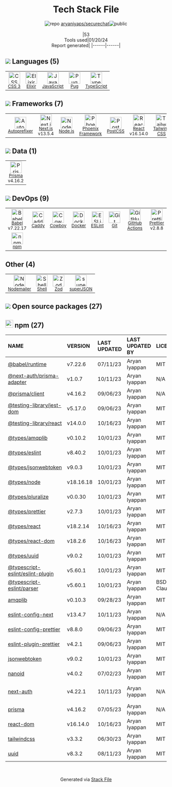 <!--
&lt;--- Readme.md Snippet without images Start ---&gt;
## Tech Stack
aryaniyaps/securechat is built on the following main stack:

- [Node.js](http://nodejs.org/) – Frameworks (Full Stack)
- [React](https://reactjs.org/) – Javascript UI Libraries
- [Pug](https://pugjs.org) – Templating Languages & Extensions
- [JavaScript](https://developer.mozilla.org/en-US/docs/Web/JavaScript) – Languages
- [TypeScript](http://www.typescriptlang.org) – Languages
- [Elixir](http://elixir-lang.org/) – Languages
- [Autoprefixer](https://github.com/postcss/autoprefixer) – CSS Pre-processors / Extensions
- [Cowboy](https://github.com/ninenines/cowboy) – Web Servers
- [Babel](http://babeljs.io/) – JavaScript Compilers
- [Nodemailer](http://www.nodemailer.com/) – Transactional Email
- [Phoenix Framework](http://www.phoenixframework.org) – Frameworks (Full Stack)
- [ESLint](http://eslint.org/) – Code Review
- [PostCSS](https://github.com/postcss/postcss) – CSS Pre-processors / Extensions
- [Caddy](https://caddyserver.com/) – Web Servers
- [Shell](https://en.wikipedia.org/wiki/Shell_script) – Shells
- [Next.js](https://nextjs.org/) – Frameworks (Full Stack)
- [Prettier](https://prettier.io/) – Code Review
- [Tailwind CSS](https://tailwindcss.com) – Front-End Frameworks
- [Prisma](https://www.prisma.io/) – Object Relational Mapper (ORM)
- [GitHub Actions](https://github.com/features/actions) – Continuous Integration
- [Docker](https://www.docker.com/) – Virtual Machine Platforms & Containers

Full tech stack [here](/techstack.md)

&lt;--- Readme.md Snippet without images End ---&gt;

&lt;--- Readme.md Snippet with images Start ---&gt;
## Tech Stack
aryaniyaps/securechat is built on the following main stack:

- <img width='25' height='25' src='https://img.stackshare.io/service/1011/n1JRsFeB_400x400.png' alt='Node.js'/> [Node.js](http://nodejs.org/) – Frameworks (Full Stack)
- <img width='25' height='25' src='https://img.stackshare.io/service/1020/OYIaJ1KK.png' alt='React'/> [React](https://reactjs.org/) – Javascript UI Libraries
- <img width='25' height='25' src='https://img.stackshare.io/service/1175/pug.png' alt='Pug'/> [Pug](https://pugjs.org) – Templating Languages & Extensions
- <img width='25' height='25' src='https://img.stackshare.io/service/1209/javascript.jpeg' alt='JavaScript'/> [JavaScript](https://developer.mozilla.org/en-US/docs/Web/JavaScript) – Languages
- <img width='25' height='25' src='https://img.stackshare.io/service/1612/bynNY5dJ.jpg' alt='TypeScript'/> [TypeScript](http://www.typescriptlang.org) – Languages
- <img width='25' height='25' src='https://img.stackshare.io/service/1974/drop.png' alt='Elixir'/> [Elixir](http://elixir-lang.org/) – Languages
- <img width='25' height='25' src='https://img.stackshare.io/service/2202/72d087642cfce6fef6f2dabec5bf49e8_400x400.png' alt='Autoprefixer'/> [Autoprefixer](https://github.com/postcss/autoprefixer) – CSS Pre-processors / Extensions
- <img width='25' height='25' src='https://img.stackshare.io/service/2738/1166740.png' alt='Cowboy'/> [Cowboy](https://github.com/ninenines/cowboy) – Web Servers
- <img width='25' height='25' src='https://img.stackshare.io/service/2739/-1wfGjNw.png' alt='Babel'/> [Babel](http://babeljs.io/) – JavaScript Compilers
- <img width='25' height='25' src='https://img.stackshare.io/service/2862/qr2-jCLr.jpg' alt='Nodemailer'/> [Nodemailer](http://www.nodemailer.com/) – Transactional Email
- <img width='25' height='25' src='https://img.stackshare.io/service/3262/-s9uoLIN.png' alt='Phoenix Framework'/> [Phoenix Framework](http://www.phoenixframework.org) – Frameworks (Full Stack)
- <img width='25' height='25' src='https://img.stackshare.io/service/3337/Q4L7Jncy.jpg' alt='ESLint'/> [ESLint](http://eslint.org/) – Code Review
- <img width='25' height='25' src='https://img.stackshare.io/service/3339/rlFcjEdI.png' alt='PostCSS'/> [PostCSS](https://github.com/postcss/postcss) – CSS Pre-processors / Extensions
- <img width='25' height='25' src='https://img.stackshare.io/service/3834/caddy.png' alt='Caddy'/> [Caddy](https://caddyserver.com/) – Web Servers
- <img width='25' height='25' src='https://img.stackshare.io/service/4631/default_c2062d40130562bdc836c13dbca02d318205a962.png' alt='Shell'/> [Shell](https://en.wikipedia.org/wiki/Shell_script) – Shells
- <img width='25' height='25' src='https://img.stackshare.io/service/5936/nextjs.png' alt='Next.js'/> [Next.js](https://nextjs.org/) – Frameworks (Full Stack)
- <img width='25' height='25' src='https://img.stackshare.io/service/7035/default_66f265943abed56bcdbfca1c866a4261b1fbb063.jpg' alt='Prettier'/> [Prettier](https://prettier.io/) – Code Review
- <img width='25' height='25' src='https://img.stackshare.io/service/8158/default_660b7c41c3ba489cb581eec89c04655404258c19.png' alt='Tailwind CSS'/> [Tailwind CSS](https://tailwindcss.com) – Front-End Frameworks
- <img width='25' height='25' src='https://img.stackshare.io/service/8680/Logo_Symbol_White.jpg' alt='Prisma'/> [Prisma](https://www.prisma.io/) – Object Relational Mapper (ORM)
- <img width='25' height='25' src='https://img.stackshare.io/service/11563/actions.png' alt='GitHub Actions'/> [GitHub Actions](https://github.com/features/actions) – Continuous Integration
- <img width='25' height='25' src='https://img.stackshare.io/service/586/n4u37v9t_400x400.png' alt='Docker'/> [Docker](https://www.docker.com/) – Virtual Machine Platforms & Containers

Full tech stack [here](/techstack.md)

&lt;--- Readme.md Snippet with images End ---&gt;
-->
<div align="center">

# Tech Stack File
![](https://img.stackshare.io/repo.svg "repo") [aryaniyaps/securechat](https://github.com/aryaniyaps/securechat)![](https://img.stackshare.io/public_badge.svg "public")
<br/><br/>
|53<br/>Tools used|01/20/24 <br/>Report generated|
|------|------|
</div>

## <img src='https://img.stackshare.io/languages.svg'/> Languages (5)
<table><tr>
  <td align='center'>
  <img width='36' height='36' src='https://img.stackshare.io/service/6727/css.png' alt='CSS 3'>
  <br>
  <sub><a href="https://developer.mozilla.org/en-US/docs/Web/CSS/CSS3">CSS 3</a></sub>
  <br>
  <sub></sub>
</td>

<td align='center'>
  <img width='36' height='36' src='https://img.stackshare.io/service/1974/drop.png' alt='Elixir'>
  <br>
  <sub><a href="http://elixir-lang.org/">Elixir</a></sub>
  <br>
  <sub></sub>
</td>

<td align='center'>
  <img width='36' height='36' src='https://img.stackshare.io/service/1209/javascript.jpeg' alt='JavaScript'>
  <br>
  <sub><a href="https://developer.mozilla.org/en-US/docs/Web/JavaScript">JavaScript</a></sub>
  <br>
  <sub></sub>
</td>

<td align='center'>
  <img width='36' height='36' src='https://img.stackshare.io/service/1175/pug.png' alt='Pug'>
  <br>
  <sub><a href="https://pugjs.org">Pug</a></sub>
  <br>
  <sub></sub>
</td>

<td align='center'>
  <img width='36' height='36' src='https://img.stackshare.io/service/1612/bynNY5dJ.jpg' alt='TypeScript'>
  <br>
  <sub><a href="http://www.typescriptlang.org">TypeScript</a></sub>
  <br>
  <sub></sub>
</td>

</tr>
</table>

## <img src='https://img.stackshare.io/frameworks.svg'/> Frameworks (7)
<table><tr>
  <td align='center'>
  <img width='36' height='36' src='https://img.stackshare.io/service/2202/72d087642cfce6fef6f2dabec5bf49e8_400x400.png' alt='Autoprefixer'>
  <br>
  <sub><a href="https://github.com/postcss/autoprefixer">Autoprefixer</a></sub>
  <br>
  <sub></sub>
</td>

<td align='center'>
  <img width='36' height='36' src='https://img.stackshare.io/service/5936/nextjs.png' alt='Next.js'>
  <br>
  <sub><a href="https://nextjs.org/">Next.js</a></sub>
  <br>
  <sub>v13.5.4</sub>
</td>

<td align='center'>
  <img width='36' height='36' src='https://img.stackshare.io/service/1011/n1JRsFeB_400x400.png' alt='Node.js'>
  <br>
  <sub><a href="http://nodejs.org/">Node.js</a></sub>
  <br>
  <sub></sub>
</td>

<td align='center'>
  <img width='36' height='36' src='https://img.stackshare.io/service/3262/-s9uoLIN.png' alt='Phoenix Framework'>
  <br>
  <sub><a href="http://www.phoenixframework.org">Phoenix Framework</a></sub>
  <br>
  <sub></sub>
</td>

<td align='center'>
  <img width='36' height='36' src='https://img.stackshare.io/service/3339/rlFcjEdI.png' alt='PostCSS'>
  <br>
  <sub><a href="https://github.com/postcss/postcss">PostCSS</a></sub>
  <br>
  <sub></sub>
</td>

<td align='center'>
  <img width='36' height='36' src='https://img.stackshare.io/service/1020/OYIaJ1KK.png' alt='React'>
  <br>
  <sub><a href="https://reactjs.org/">React</a></sub>
  <br>
  <sub>v16.14.0</sub>
</td>

<td align='center'>
  <img width='36' height='36' src='https://img.stackshare.io/service/8158/default_660b7c41c3ba489cb581eec89c04655404258c19.png' alt='Tailwind CSS'>
  <br>
  <sub><a href="https://tailwindcss.com">Tailwind CSS</a></sub>
  <br>
  <sub></sub>
</td>

</tr>
</table>

## <img src='https://img.stackshare.io/databases.svg'/> Data (1)
<table><tr>
  <td align='center'>
  <img width='36' height='36' src='https://img.stackshare.io/service/8680/Logo_Symbol_White.jpg' alt='Prisma'>
  <br>
  <sub><a href="https://www.prisma.io/">Prisma</a></sub>
  <br>
  <sub>v4.16.2</sub>
</td>

</tr>
</table>

## <img src='https://img.stackshare.io/devops.svg'/> DevOps (9)
<table><tr>
  <td align='center'>
  <img width='36' height='36' src='https://img.stackshare.io/service/2739/-1wfGjNw.png' alt='Babel'>
  <br>
  <sub><a href="http://babeljs.io/">Babel</a></sub>
  <br>
  <sub>v7.22.17</sub>
</td>

<td align='center'>
  <img width='36' height='36' src='https://img.stackshare.io/service/3834/caddy.png' alt='Caddy'>
  <br>
  <sub><a href="https://caddyserver.com/">Caddy</a></sub>
  <br>
  <sub></sub>
</td>

<td align='center'>
  <img width='36' height='36' src='https://img.stackshare.io/service/2738/1166740.png' alt='Cowboy'>
  <br>
  <sub><a href="https://github.com/ninenines/cowboy">Cowboy</a></sub>
  <br>
  <sub></sub>
</td>

<td align='center'>
  <img width='36' height='36' src='https://img.stackshare.io/service/586/n4u37v9t_400x400.png' alt='Docker'>
  <br>
  <sub><a href="https://www.docker.com/">Docker</a></sub>
  <br>
  <sub></sub>
</td>

<td align='center'>
  <img width='36' height='36' src='https://img.stackshare.io/service/3337/Q4L7Jncy.jpg' alt='ESLint'>
  <br>
  <sub><a href="http://eslint.org/">ESLint</a></sub>
  <br>
  <sub></sub>
</td>

<td align='center'>
  <img width='36' height='36' src='https://img.stackshare.io/service/1046/git.png' alt='Git'>
  <br>
  <sub><a href="http://git-scm.com/">Git</a></sub>
  <br>
  <sub></sub>
</td>

<td align='center'>
  <img width='36' height='36' src='https://img.stackshare.io/service/11563/actions.png' alt='GitHub Actions'>
  <br>
  <sub><a href="https://github.com/features/actions">GitHub Actions</a></sub>
  <br>
  <sub></sub>
</td>

<td align='center'>
  <img width='36' height='36' src='https://img.stackshare.io/service/7035/default_66f265943abed56bcdbfca1c866a4261b1fbb063.jpg' alt='Prettier'>
  <br>
  <sub><a href="https://prettier.io/">Prettier</a></sub>
  <br>
  <sub>v2.8.8</sub>
</td>

</tr>
<tr>
  <td align='center'>
  <img width='36' height='36' src='https://img.stackshare.io/service/1120/lejvzrnlpb308aftn31u.png' alt='npm'>
  <br>
  <sub><a href="https://www.npmjs.com/">npm</a></sub>
  <br>
  <sub></sub>
</td>

</tr>
</table>

## Other (4)
<table><tr>
  <td align='center'>
  <img width='36' height='36' src='https://img.stackshare.io/service/2862/qr2-jCLr.jpg' alt='Nodemailer'>
  <br>
  <sub><a href="http://www.nodemailer.com/">Nodemailer</a></sub>
  <br>
  <sub></sub>
</td>

<td align='center'>
  <img width='36' height='36' src='https://img.stackshare.io/service/4631/default_c2062d40130562bdc836c13dbca02d318205a962.png' alt='Shell'>
  <br>
  <sub><a href="https://en.wikipedia.org/wiki/Shell_script">Shell</a></sub>
  <br>
  <sub></sub>
</td>

<td align='center'>
  <img width='36' height='36' src='https://img.stackshare.io/service/48521/default_eea961e4c374e68a1c7eb5bbc9e4a39920890342.png' alt='Zod'>
  <br>
  <sub><a href="https://zod.dev/">Zod</a></sub>
  <br>
  <sub></sub>
</td>

<td align='center'>
  <img width='36' height='36' src='https://img.stackshare.io/service/25051/default_e6d588b7b89872630cad4650352e935999e0d113.png' alt='superJSON'>
  <br>
  <sub><a href="https://github.com/blitz-js/superjson">superJSON</a></sub>
  <br>
  <sub></sub>
</td>

</tr>
</table>


## <img src='https://img.stackshare.io/group.svg' /> Open source packages (27)</h2>

## <img width='24' height='24' src='https://img.stackshare.io/service/1120/lejvzrnlpb308aftn31u.png'/> npm (27)

|NAME|VERSION|LAST UPDATED|LAST UPDATED BY|LICENSE|VULNERABILITIES|
|:------|:------|:------|:------|:------|:------|
|[@babel/runtime](https://www.npmjs.com/@babel/runtime)|v7.22.6|07/11/23|Aryan Iyappan |MIT|N/A|
|[@next-auth/prisma-adapter](https://www.npmjs.com/@next-auth/prisma-adapter)|v1.0.7|10/11/23|Aryan Iyappan |N/A|N/A|
|[@prisma/client](https://www.npmjs.com/@prisma/client)|v4.16.2|09/06/23|Aryan Iyappan |N/A|N/A|
|[@testing-library/jest-dom](https://www.npmjs.com/@testing-library/jest-dom)|v5.17.0|09/06/23|Aryan Iyappan |MIT|N/A|
|[@testing-library/react](https://www.npmjs.com/@testing-library/react)|v14.0.0|10/16/23|Aryan Iyappan |MIT|N/A|
|[@types/amqplib](https://www.npmjs.com/@types/amqplib)|v0.10.2|10/01/23|Aryan Iyappan |MIT|N/A|
|[@types/eslint](https://www.npmjs.com/@types/eslint)|v8.40.2|10/01/23|Aryan Iyappan |MIT|N/A|
|[@types/jsonwebtoken](https://www.npmjs.com/@types/jsonwebtoken)|v9.0.3|10/01/23|Aryan Iyappan |MIT|N/A|
|[@types/node](https://www.npmjs.com/@types/node)|v18.16.18|10/01/23|Aryan Iyappan |MIT|N/A|
|[@types/pluralize](https://www.npmjs.com/@types/pluralize)|v0.0.30|10/01/23|Aryan Iyappan |MIT|N/A|
|[@types/prettier](https://www.npmjs.com/@types/prettier)|v2.7.3|10/01/23|Aryan Iyappan |MIT|N/A|
|[@types/react](https://www.npmjs.com/@types/react)|v18.2.14|10/16/23|Aryan Iyappan |MIT|N/A|
|[@types/react-dom](https://www.npmjs.com/@types/react-dom)|v18.2.6|10/16/23|Aryan Iyappan |MIT|N/A|
|[@types/uuid](https://www.npmjs.com/@types/uuid)|v9.0.2|10/01/23|Aryan Iyappan |MIT|N/A|
|[@typescript-eslint/eslint-plugin](https://www.npmjs.com/@typescript-eslint/eslint-plugin)|v5.60.1|10/01/23|Aryan Iyappan |MIT|N/A|
|[@typescript-eslint/parser](https://www.npmjs.com/@typescript-eslint/parser)|v5.60.1|10/01/23|Aryan Iyappan |BSD-2-Clause|N/A|
|[amqplib](https://www.npmjs.com/amqplib)|v0.10.3|09/28/23|Aryan Iyappan |MIT|N/A|
|[eslint-config-next](https://www.npmjs.com/eslint-config-next)|v13.4.7|10/11/23|Aryan Iyappan |N/A|N/A|
|[eslint-config-prettier](https://www.npmjs.com/eslint-config-prettier)|v8.8.0|09/06/23|Aryan Iyappan |MIT|N/A|
|[eslint-plugin-prettier](https://www.npmjs.com/eslint-plugin-prettier)|v4.2.1|09/06/23|Aryan Iyappan |MIT|N/A|
|[jsonwebtoken](https://www.npmjs.com/jsonwebtoken)|v9.0.2|10/01/23|Aryan Iyappan |MIT|N/A|
|[nanoid](https://www.npmjs.com/nanoid)|v4.0.2|07/02/23|Aryan Iyappan |MIT|N/A|
|[next-auth](https://www.npmjs.com/next-auth)|v4.22.1|10/11/23|Aryan Iyappan |N/A|[CVE-2023-48309](https://github.com/advisories/GHSA-v64w-49xw-qq89) (Moderate)|
|[prisma](https://www.npmjs.com/prisma)|v4.16.2|07/05/23|Aryan Iyappan |N/A|N/A|
|[react-dom](https://www.npmjs.com/react-dom)|v16.14.0|10/16/23|Aryan Iyappan |MIT|N/A|
|[tailwindcss](https://www.npmjs.com/tailwindcss)|v3.3.2|06/30/23|Aryan Iyappan |MIT|N/A|
|[uuid](https://www.npmjs.com/uuid)|v8.3.2|08/11/23|Aryan Iyappan |MIT|N/A|

<br/>
<div align='center'>

Generated via [Stack File](https://github.com/marketplace/stack-file)

